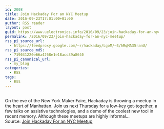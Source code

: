 ```yaml
---
id: 2008
title: Join Hackaday For an NYC Meetup
date: 2016-09-23T17:01:00+01:00
author: RSS reader
layout: post
guid: https://www.uelectronics.info/2016/09/23/join-hackaday-for-an-nyc-meetup/
permalink: /2016/09/23/join-hackaday-for-an-nyc-meetup/
rss_pi_source_url:
  - https://feedproxy.google.com/~r/hackaday/LgoM/~3/hRqMA35ranU/
rss_pi_source_md5:
  - 719031220e66a4268e1e18acc39a8640
rss_pi_canonical_url:
  - my_blog
categories:
  - RSS
tags:
  - RSS
---
```

&#013;  
On the eve of the New York Maker Faire, Hackaday is throwing a meetup in the heart of Manhattan. Join us next Thursday for a low-key get-together, a few talks on assistive technologies, and a demo of the coolest new tool in recent memory. Although these meetups are highly informal…&#013;  
Source: <a href="https://feedproxy.google.com/~r/hackaday/LgoM/~3/hRqMA35ranU/" target="_blank">Join Hackaday For an NYC Meetup</a>